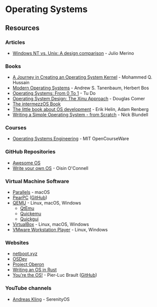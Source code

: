 # Operating Systems

## Resources

### Articles

* [Windows NT vs. Unix: A design comparison](https://blogsystem5.substack.com/p/windows-nt-vs-unix-design) - Julio Merino

### Books

* [A Journey in Creating an Operating System Kernel](https://539kernel.com/) - Mohammed Q. Hussain
* [Modern Operating Systems](https://csc-knu.github.io/sys-prog/books/Andrew%20S.%20Tanenbaum%20-%20Modern%20Operating%20Systems.pdf) - Andrew S. Tanenbaum, Herbert Bos
* [Operating Systems: From 0 To 1](https://github.com/tuhdo/os01) - Tu Do
* [Operating System Design: The Xinu Approach](https://www.amazon.co.uk/Operating-System-Design-Approach-Second-ebook/dp/B00UVB2YA2) - Douglas Comer
* [The intermezzOS Book](https://intermezzos.github.io/book/)
* [The little book about OS development](https://littleosbook.github.io/) - Erik Helin, Adam Renberg
* [Writing a Simple Operating System - from Scratch](https://www.cs.bham.ac.uk/\~exr/lectures/opsys/10\_11/lectures/os-dev.pdf) - Nick Blundell

### Courses

* [Operating Systems Engineering](https://ocw.mit.edu/courses/6-828-operating-system-engineering-fall-2012/) - MIT OpenCourseWare

### GitHub Repositories

* [Awesome OS](https://github.com/jubalh/awesome-os)
* [Write your own OS](https://github.com/o-oconnell/writeyourownos) - Oisin O'Connell

### Virtual Machine Software

* [Parallels](https://www.parallels.com/products/desktop/) - macOS
* [PearPC](https://pearpc.sourceforge.net/) ([GitHub](https://github.com/sebastianbiallas/pearpc))
* [QEMU](https://www.qemu.org/) - Linux, macOS, Windows
  * [QtEmu](https://gitlab.com/qtemu/gui)
  * [Quickemu](https://github.com/quickemu-project/quickemu)
  * [Quickgui](https://github.com/quickemu-project/quickgui)
* [VirtualBox](https://www.virtualbox.org/) - Linux, macOS, Windows
* [VMware Workstation Player](https://www.vmware.com/products/workstation-player.html.html) - Linux, Windows

### Websites

* [netboot.xyz](https://netboot.xyz/)
* [OSDev](https://wiki.osdev.org/Main\_Page)
* [Project Oberon](https://www.projectoberon.com/)
* [Writing an OS in Rust](https://os.phil-opp.com/)
* [You're the OS!](https://plbrault.github.io/youre-the-os/) - Pier-Luc Brault ([GitHub](https://github.com/plbrault/youre-the-os))

### YouTube channels

* [Andreas Kling](https://www.youtube.com/c/AndreasKling/videos) - SerenityOS
